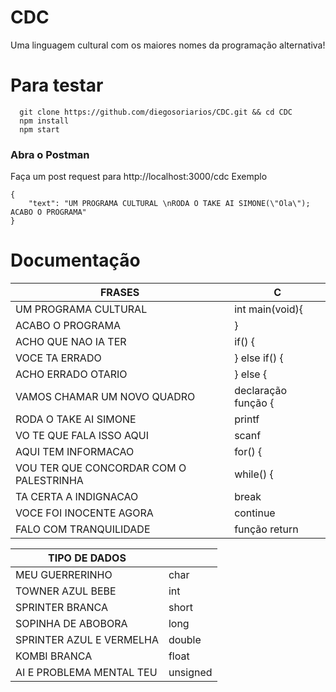 # CDC
Uma linguagem cultural com os maiores nomes da programação alternativa!

# Para testar
```
  git clone https://github.com/diegosoriarios/CDC.git && cd CDC
  npm install
  npm start
```
### Abra o Postman
Faça um post request para 
http://localhost:3000/cdc
Exemplo
```
{
	"text": "UM PROGRAMA CULTURAL \nRODA O TAKE AI SIMONE(\"Ola\"); ACABO O PROGRAMA"
}
```

# Documentação
|FRASES|C|
|---|---|
|UM PROGRAMA CULTURAL|int main(void){|
|ACABO O PROGRAMA|}|
|ACHO QUE NAO IA TER|if() {|
|VOCE TA ERRADO| } else if() {|
|ACHO ERRADO OTARIO|} else {|
|VAMOS CHAMAR UM NOVO QUADRO|declaração função {|
|RODA O TAKE AI SIMONE|printf|
|VO TE QUE FALA ISSO AQUI|scanf|
|AQUI TEM INFORMACAO|for() {|
|VOU TER QUE CONCORDAR COM O PALESTRINHA|while() {|
|TA CERTA A INDIGNACAO|break|
|VOCE FOI INOCENTE AGORA|continue|
|FALO COM TRANQUILIDADE|função return|

|TIPO DE DADOS||
|---|---|
|MEU GUERRERINHO|char|
|TOWNER AZUL BEBE|int|
|SPRINTER BRANCA|short|
|SOPINHA DE ABOBORA|long|
|SPRINTER AZUL E VERMELHA|double|
|KOMBI BRANCA|float|
|AI E PROBLEMA MENTAL TEU|unsigned|
